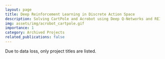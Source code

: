 ```yaml
---
layout: page
title: Deep Reinforcement Learning in Discrete Action Space
description: Solving CartPole and Acrobot using Deep Q-Networks and REINFORCE
img: assets/img/acrobot_cartpole.gif
importance: 1
category: Archived Projects
related_publications: false
---
```


Due to data loss, only project titles are listed.
